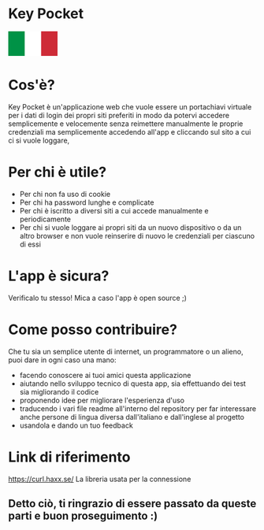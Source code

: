 # Key Pocket

<img src="https://raw.githubusercontent.com/ken-korn/Key-Pocket/master/zReadme_files/Lang-Ita.svg.png" height=50px width=100px>

<h1>Cos'è?</h1>

<p>Key Pocket è un'applicazione web che vuole essere un portachiavi virtuale per i dati di login dei propri siti preferiti in modo da potervi accedere semplicemente e velocemente senza reimettere manualmente le proprie credenziali ma semplicemente accedendo all'app e cliccando sul sito a cui ci si vuole loggare, </p>

<h1>Per chi è utile?</h1>

<ul>
<li>Per chi non fa uso di cookie</li>
<li>Per chi ha password lunghe e complicate</li>
<li>Per chi è iscritto a diversi siti a cui accede manualmente e periodicamente</li>
<li>Per chi si vuole loggare ai propri siti da un nuovo dispositivo o da un altro browser e non vuole reinserire di nuovo le credenziali per ciascuno di essi</li>
</ul>

<h1>L'app è sicura?</h1>

<p>Verificalo tu stesso! Mica a caso l'app è open source ;)</p>

<h1>Come posso contribuire?</h1>

<p>Che tu sia un semplice utente di internet, un programmatore o un alieno, puoi dare in ogni caso una mano:</p>
<ul>
<li>facendo conoscere ai tuoi amici questa applicazione</li>
<li>aiutando nello sviluppo tecnico di questa app, sia effettuando dei test sia migliorando il codice</li>
<li>proponendo idee per migliorare l'esperienza d'uso</li>
<li>traducendo i vari file readme all'interno del repository per far interessare anche persone di lingua diversa dall'italiano e dall'inglese al progetto</li>
<li>usandola e dando un tuo feedback</li>
</ul>

<h1>Link di riferimento</h1>

https://curl.haxx.se/
La libreria usata per la connessione

<h2>Detto ciò, ti ringrazio di essere passato da queste parti e buon proseguimento :)</h2>

